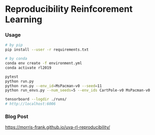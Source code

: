 # Reproducibility Reinfcorement Learning

### Usage

```bash
# by pip
pip install --user -r requirements.txt

# by conda
conda env create -f environment.yml
conda activate rl2019

pytest
python run.py
python run.py --env_id=MsPacman-v0 --seed=11
python run_envs.py --num_seeds=5 --env_ids CartPole-v0 MsPacman-v0

tensorboard --logdir ./runs/
# http://localhost:6006
```

### Blog Post

https://morris-frank.github.io/uva-rl-reproducibility/
